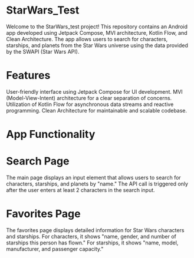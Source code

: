 # StarWars_Test
Welcome to the StarWars_test project! This repository contains an Android app developed using Jetpack Compose, MVI architecture, Kotlin Flow, and Clean Architecture. The app allows users to search for characters, starships, and planets from the Star Wars universe using the data provided by the SWAPI (Star Wars API).

# Features
User-friendly interface using Jetpack Compose for UI development.
MVI (Model-View-Intent) architecture for a clear separation of concerns.
Utilization of Kotlin Flow for asynchronous data streams and reactive programming.
Clean Architecture for maintainable and scalable codebase.

# App Functionality

# Search Page
The main page displays an input element that allows users to search for characters, starships, and planets by "name."
The API call is triggered only after the user enters at least 2 characters in the search input.

# Favorites Page
The favorites page displays detailed information for Star Wars characters and starships.
For characters, it shows "name, gender, and number of starships this person has flown."
For starships, it shows "name, model, manufacturer, and passenger capacity."
